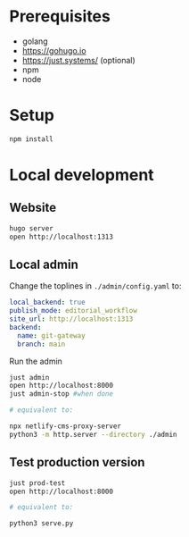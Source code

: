 # Prerequisites
- golang
- https://gohugo.io
- https://just.systems/ (optional)
- npm
- node


# Setup
```sh
npm install
```


# Local development

## Website
```sh
hugo server
open http://localhost:1313
```

## Local admin
Change the toplines in `./admin/config.yaml` to:

```yaml
local_backend: true
publish_mode: editorial_workflow
site_url: http://localhost:1313
backend:
  name: git-gateway
  branch: main
```

Run the admin

```sh
just admin
open http://localhost:8000
just admin-stop #when done

# equivalent to:

npx netlify-cms-proxy-server
python3 -m http.server --directory ./admin
```

## Test production version
```sh
just prod-test
open http://localhost:8000

# equivalent to:

python3 serve.py
```

